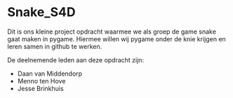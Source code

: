 # Snake_S4D

Dit is ons kleine project opdracht waarmee we als groep de game snake gaat maken in pygame.
Hiermee willen wij pygame onder de knie krijgen en leren samen in github te werken.

De deelnemende leden aan deze opdracht zijn:
- Daan van Middendorp
- Menno ten Hove
- Jesse Brinkhuis